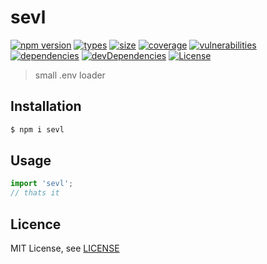 <h1 align="left">sevl</h1>

[![npm version][npm-src]][npm-href]
[![types][types-src]][types-href]
[![size][size-src]][size-href]
[![coverage][coverage-src]][coverage-href]
[![vulnerabilities][vulnerabilities-src]][vulnerabilities-href]
[![dependencies][dep-src]][dep-href]
[![devDependencies][devDep-src]][devDep-href]
[![License][license-src]][license-href]

> small .env loader

## Installation
```bash
$ npm i sevl
```

## Usage
```js
import 'sevl';
// thats it
```

## Licence
MIT License, see [LICENSE](./LICENSE)

[npm-src]: https://badgen.net/npm/v/sevl
[npm-href]: https://www.npmjs.com/package/sevl
[size-src]: https://badgen.net/packagephobia/install/sevl
[size-href]: https://packagephobia.com/result?p=sevl
[types-src]: https://badgen.net/npm/types/sevl
[types-href]: https://www.npmjs.com/package/sevl
[coverage-src]: https://coveralls.io/repos/github/sovrin/sevl/badge.svg?branch=master
[coverage-href]: https://coveralls.io/github/sovrin/sevl?branch=master
[vulnerabilities-src]: https://snyk.io/test/github/sovrin/sevl/badge.svg
[vulnerabilities-href]: https://snyk.io/test/github/sovrin/sevl
[dep-src]: https://badgen.net/david/dep/sovrin/sevl
[dep-href]: https://badgen.net/david/dep/sovrin/sevl
[devDep-src]: https://badgen.net/david/dev/sovrin/sevl
[devDep-href]: https://badgen.net/david/dev/sovrin/sevl
[license-src]: https://badgen.net/github/license/sovrin/sevl
[license-href]: LICENSE
